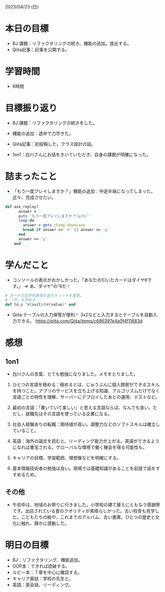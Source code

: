 2023/04/23 (日)

# 本日の目標

- BJ 課題：リファクタリングの続き、機能の追加。提出する。
- Qiita記事：記事を公開する。

# 学習時間

- 6時間

# 目標振り返り

- BJ 課題：リファクタリングの続きをした。

- 機能の追加：途中で力尽きた。

- Qiita記事：初投稿した。クラス設計の話。

- 1on1：白川さんにお話をきいていただき、自身の課題が明確になった。

# 詰まったこと
- 「もう一度プレイしますか？」機能の追加：中途半端になってしまった。近々、完成させたい。

```Ruby
def ask_replay?
      answer = ''
      puts 'もう一度プレイしますか？(y/n)'
      loop do
        answer = gets.chomp.downcase
        break if answer == 'n' || answer == 'y'
      end
      answer == 'y'
    end
```

# 学んだこと

- コンソールの表示がおかしかった。「あなたの引いたカードはダイヤ6です。」 => あ、ダイヤ"の"6だ！
```Ruby
# カードの文字列表現を返すメソッドを変更。
# 「の」を含める
def to_s "#{suit}の#{value}" end
```

- Qiita
テーブルの入力保管が便利！
3x2などと入力するとテーブルを自動入力できる。
https://qiita.com/Qiita/items/c686397e4a0f4f11683d

# 感想

## 1on1
- 白川さんの言葉、とても勉強になりました。メモをとりました。

1. ひとつの言語を極める：極めるとは、じゅうぶんに個人開発ができるスキルを持つこと。アプリのサービスを立ち上げる知識、アルゴリズムだけでなく言語ごとの特性を理解、サーバーにデプロイしたあとの運用、テストなど。

2. 最初の言語：「書いていて楽しい」と思える言語ならば、なんでも良い。ただし、就職先はその言語を使っている企業になる。

3. 社会人経験ありの転職：期待値が高い。調整力などのソフトスキルは確立していること。

4. 英語：海外の論文を読むと、リーディング能力が上がる。英語ができるようになれば重宝される。グローバルな環境で働く機会を得る可能性も。

5. キャリアの目標、学習範囲、理想像などを明確にする。

6. 基本情報技術者の勉強は良い。現場では基礎知識があることを前提で話をすすめるため。

## その他
- 午前中は、地域のお祭りに行きました。小学校の建て替えにともなう感謝祭です。出店されている食のクオリティが素晴らしかった。古い校舎も見学した。こどもたちの絵や、これまでのアルバム、古い書庫。ひとつの歴史と文化に触れ、静かに感動した。

# 明日の目標
- BJ：リファクタリング、機能追加。
- OOP本：できれば読破する。
- ルビー本：７章を中心に確認する。
- キャリア面談：学校の先生と。
- 英語：英会話、リーディング。
